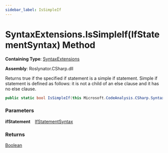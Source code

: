 ```yaml
---
sidebar_label: IsSimpleIf
---
```


# SyntaxExtensions\.IsSimpleIf\(IfStatementSyntax\) Method

**Containing Type**: [SyntaxExtensions](../index.md)

**Assembly**: Roslynator\.CSharp\.dll

  
Returns true if the specified if statement is a simple if statement\.
Simple if statement is defined as follows: it is not a child of an else clause and it has no else clause\.

```csharp
public static bool IsSimpleIf(this Microsoft.CodeAnalysis.CSharp.Syntax.IfStatementSyntax ifStatement)
```

### Parameters

**ifStatement** &ensp; [IfStatementSyntax](https://docs.microsoft.com/en-us/dotnet/api/microsoft.codeanalysis.csharp.syntax.ifstatementsyntax)

### Returns

[Boolean](https://docs.microsoft.com/en-us/dotnet/api/system.boolean)

